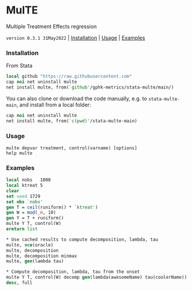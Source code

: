 MulTE
=====

Multiple Treatment Effects regression

`version 0.3.1 31May2022` | [Installation](#installation) | [Usage](#usage) | [Examples](#examples)

### Installation

From Stata

```stata
local github "https://raw.githubusercontent.com"
cap noi net uninstall multe
net install multe, from(`github'/gphk-metrics/stata-multe/main/)
```

You can also clone or download the code manually, e.g. to
`stata-multe-main`, and install from a local folder:

```stata
cap noi net uninstall multe
net install multe, from(`c(pwd)'/stata-multe-main)
```

### Usage

```
multe depvar treatment, control(varname) [options]
help multe
```

### Examples

```stata
local nobs   1000
local ktreat 5
clear
set seed 1729
set obs `nobs'
gen T = ceil(runiform() * `ktreat')
gen W = mod(_n, 10)
gen Y = T + runiform()
multe Y T, control(W)
ereturn list

* Use cached results to compute decomposition, lambda, tau
multe, vce(oracle)
multe, decomposition
multe, decomposition minmax
multe, gen(lambda tau)

* Compute decomposition, lambda, tau from the onset
multe Y T, control(W) decomp gen(lambda(awesomeName) tau(coolerName))
desc, full
```
